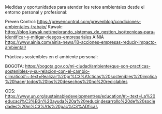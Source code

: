 
Medidas y oportunidades para atender los retos ambientales desde el entorno personal y profesional:

Preven Control: https://prevencontrol.com/prevenblog/condiciones-ambientales-trabajo/
    Kawak: https://blog.kawak.net/mejorando_sistemas_de_gestion_iso/tecnicas-para-identificar-y-mitigar-riesgos-empresariales
AINIA  https://www.ainia.com/ainia-news/10-acciones-empresas-reducir-impacto-ambiental/

Prácticas sostenibles en el ambiente personal:

BOGOTA: https://bogota.gov.co/mi-ciudad/ambiente/que-son-practicas-sostenibles-y-su-relacion-con-el-cambio-climatico#:~:text=Realizar%20pr%C3%A1cticas%20sostenibles%20implica%20hacer,todos%20los%20desechos%20no%20reciclables

ODS: https://www.un.org/sustainabledevelopment/es/education/#:~:text=La%20educaci%C3%B3n%20ayuda%20a%20reducir,desarrollo%20de%20sociedades%20m%C3%A1s%20pac%C3%ADficas


